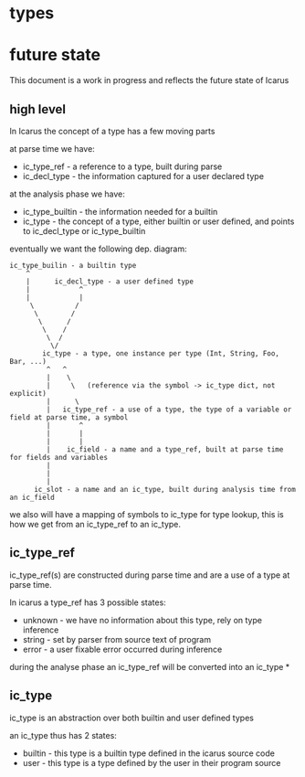 types
======


future state
===============

This document is a work in progress and reflects the future state of Icarus


high level
----------

In Icarus the concept of a type has a few moving parts

at parse time we have:
* ic_type_ref - a reference to a type, built during parse
* ic_decl_type - the information captured for a user declared type

at the analysis phase we have:
* ic_type_builtin - the information needed for a builtin
* ic_type - the concept of a type, either builtin or user defined, and points to ic_decl_type or ic_type_builtin


eventually we want the following dep. diagram:

    ic_type_builin - a builtin type
        ^
        |      ic_decl_type - a user defined type
        |            ^
        |            |
         \          /
          \        /
           \      /
            \    /
             \  /
              \/
            ic_type - a type, one instance per type (Int, String, Foo, Bar, ...)
             ^   ^
             |    \
             |     \   (reference via the symbol -> ic_type dict, not explicit)
             |      \
             |   ic_type_ref - a use of a type, the type of a variable or field at parse time, a symbol
             |       ^
             |       |
             |       |
             |    ic_field - a name and a type_ref, built at parse time for fields and variables
             |
             |
             |
          ic_slot - a name and an ic_type, built during analysis time from an ic_field


we also will have a mapping of symbols to ic_type for type lookup, this is how we get from an ic_type_ref to an ic_type.

ic_type_ref
-----------

ic_type_ref(s) are constructed during parse time and are a use of a type
at parse time.

In icarus a type_ref has 3 possible states:

* unknown - we have no information about this type, rely on type inference
* string - set by parser from source text of program
* error - a user fixable error occurred during inference

during the analyse phase an ic_type_ref will be converted into an ic_type *


ic_type
-------

ic_type is an abstraction over both builtin and user defined types

an ic_type thus has 2 states:

* builtin - this type is a builtin type defined in the icarus source code
* user - this type is a type defined by the user in their program source



